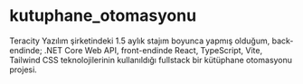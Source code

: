 # kutuphane_otomasyonu
Teracity Yazılım şirketindeki 1.5 aylık stajım boyunca yapmış olduğum, back-endinde; .NET Core Web API, front-endinde React, TypeScript, Vite, Tailwind CSS teknolojilerinin kullanıldığı fullstack bir kütüphane otomasyonu projesi.

